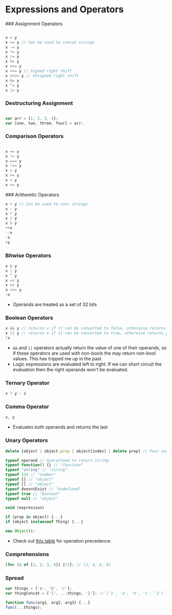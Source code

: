 
# Expressions and Operators

### Assignment Operators

``` Javascript

x = y
x += y // Can be used to concat strings
x -= y
x *= y
x /= y
x %= y
x <<= y
x >>= y // Signed right shift
x >>>= y // Unsigned right shift
x &= y
x ^= y
x |= y

```

### Destructuring Assignment

``` Javascript

var arr = [1, 2, 3, 4];
var [one, two, three, four] = arr;

```

### Comparison Operators

``` Javascript

x == y
x != y
x === y
x !== y
x > y
x >= y
x < y
x <= y

```

### Arithemtic Operators

``` Javascript
x + y // Can be used to conc strings
x - y
x * y
x / y
x % y
++x
--x
-x
+y

```

### Bitwise Operators

``` Javascript
x & y
x | y
x ^ y
x << y
x >> y
x >>> y
~x

```

- Operands are treated as a set of 32 bits

### Boolean Operators

``` Javascript
x && y // returns x if it can be converted to false, otherwise returns y
x || y // returns x if it can be converted to true, otherwise returns y
!x
```

- `&&` and `||` operators actually return the value of one of their operands, so if these operators are used with non-bools the may return non-bool values. This has tripped me up in the past.
- Logic expressions are evaluated left to right. If we can short circuit the evaluation then the right operands won't be evaluated.

### Ternary Operator

``` Javascript
x ? y : z

```

### Comma Operator

``` Javascript
x, y

```

- Evaluates both operands and returns the last

### Unary Operators

``` Javascript
delete [object | object.prop | object[index] | delete prop] // Four variant only allowed with a `with` statement (but `with` is discouraged), sets to undefined if successful, returns true / false if the deletion is possible or not

typeof operand // Guaranteed to return string
typeof function() {} // "function"
typeof "string" // "string"
typeof 123 // "number"
typeof {} // "object"
typeof [] // "object"
typeof doesntExist // "undefined"
typeof true // "boolean"
typeof null // "object"

void (expression)

if (prop in object) {...}
if (object instanceof Thing) {...}

new Object();

```

- Check out [this table](https://developer.mozilla.org/en-US/docs/Web/JavaScript/Reference/Operators/Operator_Precedence#Table) for operation precedence.

### Comprehensions

``` Javascript
[for (i of [1, 2, 3, 4]) i*2]; // [2, 4, 8, 8]

```

### Spread

``` Javascript
var things = ['a', 'b', 'c'];
var thingConcat = ['1', ...things, '2']; // ['1', 'a', 'b', 'c', '2']

function func(arg1, arg2, arg3) {...}
func(...things);

```
